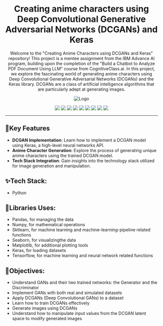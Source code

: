 <h1 align="center"> Creating anime characters using Deep Convolutional Generative Adversarial Networks (DCGANs) and Keras </h1>
<p align="center"> Welcome to the "Creating Anime Characters using DCGANs and Keras" repository! This project is a mentee assignment from the IBM Advance AI program, building upon the completion of the "Build a Chatbot to Analyze PDF Document Using LLM" course from CognitiveClass.ai. In this project, we explore the fascinating world of generating anime characters using Deep Convolutional Generative Adversarial Networks (DCGANs) and the Keras library. DCGANs are a class of artificial intelligence algorithms that are particularly adept at generating images.

</p>
<div align="center">
  
![Logo](https://cf-courses-data.s3.us.cloud-object-storage.appdomain.cloud/IBM-GPXX0XCEEN/images/face_cartton.png)
  
<img src="https://img.shields.io/badge/Python-3670A0?style=for-the-badge&logo=python&logoColor=ffdd54">
<img src="https://img.shields.io/badge/Google%20Colab-F9AB00?style=for-the-badge&logo=googlecolab&logoColor=white">
<img src="https://img.shields.io/badge/Pandas-150458?style=for-the-badge&logo=pandas&logoColor=white">
<img src="https://img.shields.io/badge/NumPy-013243?style=for-the-badge&logo=numpy&logoColor=white">
<img src="https://img.shields.io/badge/scikit--learn-F7931E?style=for-the-badge&logo=scikitlearn&logoColor=white">
<img src="https://img.shields.io/badge/Seaborn-3776AB?style=for-the-badge&logo=seaborn&logoColor=white">
<img src="https://img.shields.io/badge/Matplotlib-%23ffffff.svg?style=for-the-badge&logo=Matplotlib&logoColor=black">
<img src="https://img.shields.io/badge/Keras-D00000?style=for-the-badge&logo=keras&logoColor=white">
<img src="https://img.shields.io/badge/TensorFlow-FF6F00?style=for-the-badge&logo=tensorflow&logoColor=white">

</div>

---

## 🚀Key Features
- **DCGAN Implementation**: Learn how to implement a DCGAN model using Keras, a high-level neural networks API.
- **Anime Character Generation**: Explore the process of generating unique anime characters using the trained DCGAN model.
- **Tech Stack Integration**: Gain insights into the technology stack utilized for image generation and manipulation.


## ✨Tech Stack:
- Python

## 📝Libraries Uses:
- Pandas, for managing the data
- Numpy, for mathematical operations
- Sktlearn, for machine learning and machine-learning-pipeline related functions
- Seaborn, for visualizingthe data
- Matplotlib, for additional plotting tools
- Keras, for loading datasets
- Tensorflow, for machine learning and neural network related functions

## 📌Objectives:
- Understand GANs and their two trained networks: the Generator and the Discriminator
- Implement GANs with both real and simulated datasets
- Apply DCGANs (Deep Convolutional GANs) to a dataset
- Learn how to train DCGANs effectively
- Generate images using DCGANs
- Understand how to manipulate input values from the DCGAN latent space to modify generated images
